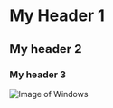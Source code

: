# My Header 1
## My header 2
### My header 3

![Image of Windows](https://coffeecompute.com/wp-content/themes/twentytwentyfour/assets/images/windows.webp)
